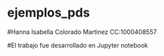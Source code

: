 # ejemplos_pds

#Hanna Isabella Colorado Martinez
CC:1000408557

#El trabajo fue desarrollado en Jupyter notebook
